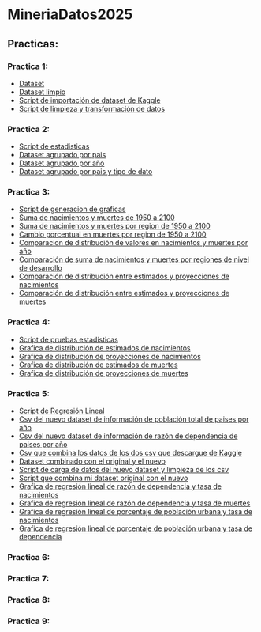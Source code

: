 # MineriaDatos2025

## Practicas:
### Practica 1:
- [Dataset](https://github.com/MaurOrtizz/MineriaDatos2025/blob/main/Practica%201/births-and-deaths-projected-to-2100.csv)
- [Dataset limpio](https://github.com/MaurOrtizz/MineriaDatos2025/blob/main/Practica%201/births-and-deaths_cleaned.csv)
- [Script de importación de dataset de Kaggle](https://github.com/MaurOrtizz/MineriaDatos2025/blob/main/Practica%201/DataLoading.py)
- [Script de limpieza y transformación de datos](https://github.com/MaurOrtizz/MineriaDatos2025/blob/main/Practica%201/DataCleaning.py)
### Practica 2:
- [Script de estadisticas](https://github.com/MaurOrtizz/MineriaDatos2025/blob/main/Practica%202/Statistics.py)
- [Dataset agrupado por pais](https://github.com/MaurOrtizz/MineriaDatos2025/blob/main/Practica%202/births-and-deaths-statistics_(Entity).csv)
- [Dataset agrupado por año](https://github.com/MaurOrtizz/MineriaDatos2025/blob/main/Practica%202/births-and-deaths-statistics_(Year).csv)
- [Dataset agrupado por pais y tipo de dato](https://github.com/MaurOrtizz/MineriaDatos2025/blob/main/Practica%202/births-and-deaths-statistics_(Entity_Data_Type).csv)
### Practica 3:
- [Script de generacion de graficas](https://github.com/MaurOrtizz/MineriaDatos2025/blob/main/Practica%202/Graphics.py)
- [Suma de nacimientos y muertes de 1950 a 2100](https://github.com/MaurOrtizz/MineriaDatos2025/blob/main/Practica%203/img/births-and-deaths-over-years.png)
- [Suma de nacimientos y muertes por region de 1950 a 2100](https://github.com/MaurOrtizz/MineriaDatos2025/blob/main/Practica%203/img/births-and-deaths-by-regions.png)
- [Cambio porcentual en muertes por region de 1950 a 2100](https://github.com/MaurOrtizz/MineriaDatos2025/blob/main/Practica%203/img/births-and-deaths-by-regions-yoy.png)
- [Comparacion de distribución de valores en nacimientos y muertes por año](https://github.com/MaurOrtizz/MineriaDatos2025/blob/main/Practica%203/img/births-and-deaths-distribution-boxplot.png)
- [Comparación de suma de nacimientos y muertes por regiones de nivel de desarrollo](https://github.com/MaurOrtizz/MineriaDatos2025/blob/main/Practica%203/img/births-and-deaths-by-income.png)
- [Comparación de distribución entre estimados y proyecciones de nacimientos](https://github.com/MaurOrtizz/MineriaDatos2025/blob/main/Practica%203/img/births-distribution-boxplot-yoy.png)
- [Comparación de distribución entre estimados y proyecciones de muertes](https://github.com/MaurOrtizz/MineriaDatos2025/blob/main/Practica%203/img/deaths-distribution-boxplot-yoy.png)
### Practica 4:
- [Script de pruebas estadísticas](https://github.com/MaurOrtizz/MineriaDatos2025/blob/main/Practica%204/StatisticTests.py)
- [Grafica de distribución de estimados de nacimientos](https://github.com/MaurOrtizz/MineriaDatos2025/blob/main/Practica%204/img/Births_YoY-Estimate-distribution.png)
- [Grafica de distribución de proyecciones de nacimientos](https://github.com/MaurOrtizz/MineriaDatos2025/blob/main/Practica%204/img/Births_YoY-Projection-distribution.png)
- [Grafica de distribución de estimados de muertes](https://github.com/MaurOrtizz/MineriaDatos2025/blob/main/Practica%204/img/Deaths_YoY-Estimate-distribution.png)
- [Grafica de distribución de proyecciones de muertes](https://github.com/MaurOrtizz/MineriaDatos2025/blob/main/Practica%204/img/Deaths_YoY-Projection-distribution.png)
### Practica 5:
- [Script de Regresión Lineal](https://github.com/MaurOrtizz/MineriaDatos2025/blob/main/Practica%205/LinearRegression.py)
- [Csv del nuevo dataset de información de población total de paises por año](https://github.com/MaurOrtizz/MineriaDatos2025/blob/main/Practica%205/datasets/US_PopTotal_20230713030810.csv)
- [Csv del nuevo dataset de información de razón de dependencia de paises por año](https://github.com/MaurOrtizz/MineriaDatos2025/blob/main/Practica%205/datasets/US_PopDependency_20230713030812.csv)
- [Csv que combina los datos de los dos csv que descargue de Kaggle](https://github.com/MaurOrtizz/MineriaDatos2025/blob/main/Practica%205/datasets/PopulationInfo_cleaned.csv)
- [Dataset combinado con el original y el nuevo](https://github.com/MaurOrtizz/MineriaDatos2025/blob/main/Practica%205/datasets/births-and-deaths_joined.csv)
- [Script de carga de datos del nuevo dataset y limpieza de los csv](https://github.com/MaurOrtizz/MineriaDatos2025/blob/main/Practica%205/new_dataset_scripts/NewDatasetLoadingCleaning.py)
- [Script que combina mi dataset original con el nuevo](https://github.com/MaurOrtizz/MineriaDatos2025/blob/main/Practica%205/new_dataset_scripts/DatasetJoin.py)
- [Grafica de regresión lineal de razón de dependencia y tasa de nacimientos](https://github.com/MaurOrtizz/MineriaDatos2025/blob/main/Practica%205/img/Dependency%20Ratio%20(%25)_Birth_Rate_regression.png)
- [Grafica de regresión lineal de razón de dependencia y tasa de muertes](https://github.com/MaurOrtizz/MineriaDatos2025/blob/main/Practica%205/img/Dependency%20Ratio%20(%25)_Death_Rate_regression.png)
- [Grafica de regresión lineal de porcentaje de población urbana y tasa de nacimientos](https://github.com/MaurOrtizz/MineriaDatos2025/blob/main/Practica%205/img/Urban%20Population%20(%25)_Birth_Rate_regression.png)
- [Grafica de regresión lineal de porcentaje de población urbana y tasa de dependencia](https://github.com/MaurOrtizz/MineriaDatos2025/blob/main/Practica%205/img/Urban%20Population%20(%25)_Dependency%20Ratio%20(%25)_regression.png)
### Practica 6:
### Practica 7:
### Practica 8:
### Practica 9:



